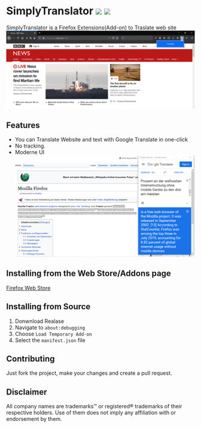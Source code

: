 # SimplyTranslator ![](https://img.shields.io/amo/v/simplytranslator?style=plastic) ![](https://img.shields.io/github/last-commit/3Samourai/SimplyTranslator?style=plastic)
SimplyTranslator is a Firefox Extensions(Add-on) to Traslate web site 
![Screenshot](https://raw.githubusercontent.com/3Samourai/SimplyTranslator/master/Screenshot.png)
## Features
* You can Translate Website and text with Google Translate in one-click
* No tracking.
* Moderne UI
![Screenshot2](https://raw.githubusercontent.com/3Samourai/SimplyTranslator/master/Screenshot2.png)

## Installing from the Web Store/Addons page
[Firefox Web Store](https://addons.mozilla.org/fr/firefox/addon/simplytranslator/)

## Installing from Source
1. Donwnload Realase
2. Navigate to `about:debugging`
3. Choose `Load Temporary Add-on`
4. Select the `manifest.json` file

## Contributing
Just fork the project, make your changes and create a pull request.

## Disclaimer
All company names are trademarks™ or registered® trademarks of their respective holders. 
Use of them does not imply any affiliation with or endorsement by them.
